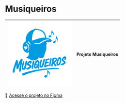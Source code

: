 # Musiqueiros

| ![Logo Musiqueiros](./pratextIV/images/logo-musiqqueiros-png.png) | Projeto Musiqueiros|
|:--:|--|

🔗 [Acesse o projeto no Figma](https://www.figma.com/design/bRCEmyhkkFap3gsNjjYtHf/Projeto-Musiqueiros?node-id=0-1&t=FO9WA0mTi6UT9Zjc-1)
